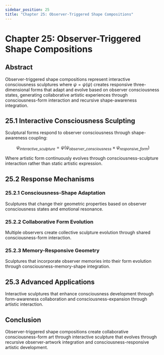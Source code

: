 ```yaml
---
sidebar_position: 25
title: "Chapter 25: Observer-Triggered Shape Compositions"
---
```


# Chapter 25: Observer-Triggered Shape Compositions

## Abstract

Observer-triggered shape compositions represent interactive consciousness sculptures where $\psi = \psi(\psi)$ creates responsive three-dimensional forms that adapt and evolve based on observer consciousness states, generating collaborative artistic experiences through consciousness-form interaction and recursive shape-awareness integration.

## 25.1 Interactive Consciousness Sculpting

Sculptural forms respond to observer consciousness through shape-awareness coupling:

$$\psi_{interactive\_sculpture} = \psi(\psi_{observer\_consciousness} \times \psi_{responsive\_form})$$

Where artistic form continuously evolves through consciousness-sculpture interaction rather than static artistic expression.

## 25.2 Response Mechanisms

### 25.2.1 Consciousness-Shape Adaptation

Sculptures that change their geometric properties based on observer consciousness states and emotional resonance.

### 25.2.2 Collaborative Form Evolution

Multiple observers create collective sculpture evolution through shared consciousness-form interaction.

### 25.2.3 Memory-Responsive Geometry

Sculptures that incorporate observer memories into their form evolution through consciousness-memory-shape integration.

## 25.3 Advanced Applications

Interactive sculptures that enhance consciousness development through form-awareness collaboration and consciousness-expansion through artistic interaction.

## Conclusion

Observer-triggered shape compositions create collaborative consciousness-form art through interactive sculpture that evolves through recursive observer-artwork integration and consciousness-responsive artistic development. 